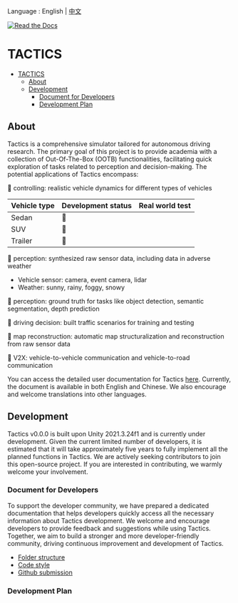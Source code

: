 Language : English | [中文](./README.zh.md)

[![Read the Docs](https://readthedocs.org/projects/tactics/badge/?version=latest)](https://tactics.readthedocs.io/en/latest)

# TACTICS

- [TACTICS](#tactics)
  - [About](#about)
  - [Development](#development)
    - [Document for Developers](#document-for-developers)
    - [Development Plan](#development-plan)

## About

Tactics is a comprehensive simulator tailored for autonomous driving research. The primary goal of this project is to provide academia with a collection of Out-Of-The-Box (OOTB) functionalities, facilitating quick exploration of tasks related to perception and decision-making. The potential applications of Tactics encompass:

:construction: controlling: realistic vehicle dynamics for different types of vehicles

| Vehicle type | Development status | Real world test |
| --- | --- | --- |
| Sedan | :construction: | |
| SUV | :construction: | |
| Trailer | :construction: | |

:construction: perception: synthesized raw sensor data, including data in adverse weather

- Vehicle sensor: camera, event camera, lidar
- Weather: sunny, rainy, foggy, snowy

:construction: perception: ground truth for tasks like object detection, semantic segmentation, depth prediction

:construction: driving decision: built traffic scenarios for training and testing

:beginner: map reconstruction: automatic map structuralization and reconstruction from raw sensor data

:beginner: V2X: vehicle-to-vehicle communication and vehicle-to-road communication

You can access the detailed user documentation for Tactics [here](https://tactics.readthedocs.io/en/latest/). Currently, the document is available in both English and Chinese. We also encourage and welcome translations into other languages.

## Development

Tactics v0.0.0 is built upon Unity 2021.3.24f1 and is currently under development. Given the current limited number of developers, it is estimated that it will take approximately five years to fully implement all the planned functions in Tactics. We are actively seeking contributors to join this open-source project. If you are interested in contributing, we warmly welcome your involvement.

### Document for Developers

To support the developer community, we have prepared a dedicated documentation that helps developers quickly access all the necessary information about Tactics development. We welcome and encourage developers to provide feedback and suggestions while using Tactics. Together, we aim to build a stronger and more developer-friendly community, driving continuous improvement and development of Tactics.

- [Folder structure](https://tactics.readthedocs.io/en/latest/developer/folder_structure/)
- [Code style](https://tactics.readthedocs.io/en/latest/developer/csharp_coding_style/)
- [Github submission](https://tactics.readthedocs.io/en/latest/developer/github_submission/)

### Development Plan
